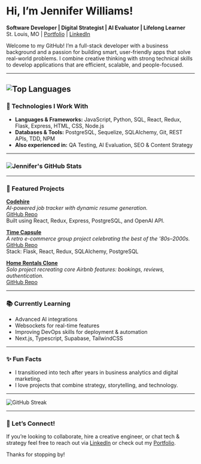 # Hi, I’m Jennifer Williams!

**Software Developer | Digital Strategist | AI Evaluator | Lifelong Learner**  
St. Louis, MO | [Portfolio](https://jenw79.github.io/portfolio/) | [LinkedIn](https://www.linkedin.com/in/jkwill646/)  

Welcome to my GitHub! I’m a full-stack developer with a business background and a passion for building smart, user-friendly apps that solve real-world problems. I combine creative thinking with strong technical skills to develop applications that are efficient, scalable, and people-focused.

---
![Top Languages](https://github-readme-stats.vercel.app/api/top-langs/?username=JenW79&layout=compact&theme=github_dark)
---

### 🔧 Technologies I Work With
- **Languages & Frameworks:** JavaScript, Python, SQL, React, Redux, Flask, Express, HTML, CSS, Node.js
- **Databases & Tools:** PostgreSQL, Sequelize, SQLAlchemy, Git, REST APIs, TDD, NPM
- **Also experienced in:** QA Testing, AI Evaluation, SEO & Content Strategy

---
### ![Jennifer's GitHub Stats](https://github-readme-stats.vercel.app/api?username=JenW79&show_icons=true&theme=github_dark)

---
### 🚀 Featured Projects
**[Codehire](https://codehire-ie8o.onrender.com)**  
*AI-powered job tracker with dynamic resume generation.*  
[GitHub Repo](https://github.com/JenW79/codehire)  
Built using React, Redux, Express, PostgreSQL, and OpenAI API.

**[Time Capsule](https://timecapsule-dev-preview.onrender.com)**  
*A retro e-commerce group project celebrating the best of the '80s–2000s.*  
[GitHub Repo](https://github.com/JenW79/thetimecapsule)  
Stack: Flask, React, Redux, SQLAlchemy, PostgreSQL

**[Home Rentals Clone](https://jens-auth-me.onrender.com/)**  
*Solo project recreating core Airbnb features: bookings, reviews, authentication.*  
[GitHub Repo](https://github.com/JenW79/projectmod4)

---

### 📚 Currently Learning
- Advanced AI integrations
- Websockets for real-time features
- Improving DevOps skills for deployment & automation
- Next.js, Typescript, Supabase, TailwindCSS

---

### ✨ Fun Facts
- I transitioned into tech after years in business analytics and digital marketing.
- I love projects that combine strategy, storytelling, and technology.

---

![GitHub Streak](https://github-readme-streak-stats.herokuapp.com/?user=JenW79&theme=github-dark)

---

### 🤝 Let’s Connect!
If you’re looking to collaborate, hire a creative engineer, or chat tech & strategy feel free to reach out via [LinkedIn](https://www.linkedin.com/in/jkwill646/) or check out my [Portfolio](https://jenw79.github.io/portfolio/).

Thanks for stopping by!

<!--
**JenW79/JenW79** is a ✨ _special_ ✨ repository because its `README.md` (this file) appears on your GitHub profile.

Here are some ideas to get you started:

- 🔭 I’m currently working on ...
- 🌱 I’m currently learning ...
- 👯 I’m looking to collaborate on ...
- 🤔 I’m looking for help with ...
- 💬 Ask me about ...
- 📫 How to reach me: ...
- 😄 Pronouns: ...
- ⚡ Fun fact: ...
-->
